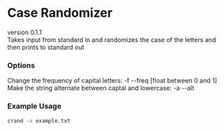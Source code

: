 # Case Randomizer
version 0.1.1
<br>
Takes input from standard in and randomizes the case of the letters and then prints to standard out

### Options
Change the frequency of capital letters: -f --freq [float between 0 and 1]
<br>
Make the string alternate between captal and lowercase: -a --alt

### Example Usage
```bash
crand -a example.txt
```

